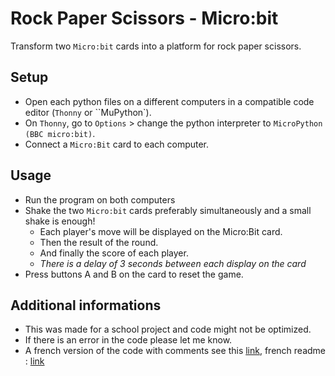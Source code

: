 # Rock Paper Scissors - Micro:bit

Transform two `Micro:bit` cards into a platform for rock paper scissors.

## Setup

- Open each python files on a different computers in a compatible code editor (`Thonny` or ``MuPython`).
- On `Thonny`, go to `Options` > change the python interpreter to `MicroPython (BBC micro:bit)`.
- Connect a `Micro:Bit` card to each computer.

## Usage

- Run the program on both computers
- Shake the two `Micro:bit` cards preferably simultaneously and a small shake is enough!
    - Each player's move will be displayed on the Micro:Bit card.
    - Then the result of the round.
    - And finally the score of each player.
    - *There is a delay of 3 seconds between each display on the card*
- Press buttons A and B on the card to reset the game.

## Additional informations

- This was made for a school project and code might not be optimized.
- If there is an error in the code please let me know.
- A french version of the code with comments see this [link](https://github.com/Bioux1/rock-paper-scissors-micro-bit/tree/main/fran%C3%A7ais), french readme : [link](https://github.com/Bioux1/rock-paper-scissors-micro-bit/blob/main/fran%C3%A7ais/readme-fran%C3%A7ais.md)
